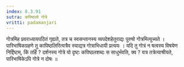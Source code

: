 ```yaml
---
index: 8.3.91
sutra: कपिष्ठलो गोत्रे
vritti: padamanjari
---
```


 गोत्रमिह प्रवराध्यायपठितं गृह्यते, तत्र च स्वसन्तानस्य व्यपदेशहेतुराद्यः पुरुषो गोत्रमित्युच्यते । पारिभाषिकग्रहणे तु कापिष्ठलिरित्यत्रैव स्याद्यत्र गोत्राभिधायी प्रत्ययः । यदि तु गोत्रं न षत्वस्य विषयेण निर्द्दिष्टम्, किं तर्हि ? दर्शनस्य गोत्रे यो दृष्टः कपिष्ठलशब्दः स साधुर्भवति, क्व ? यत्र तत्रेत्याश्रीयते, पारिभाषिकेऽपि गोत्रे न दोषः ॥